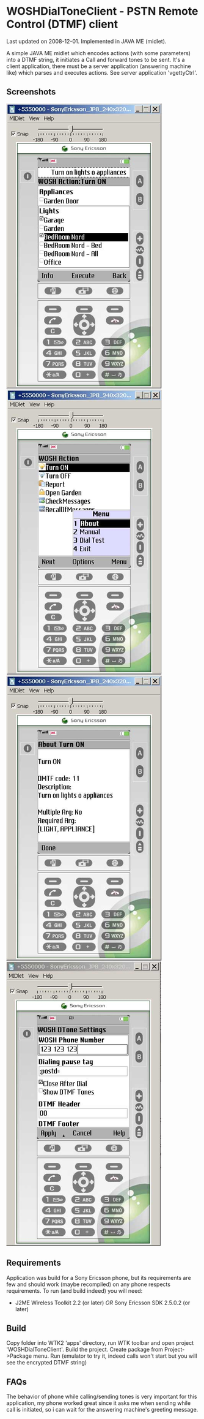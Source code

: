 # WOSHDialToneClient - PSTN Remote Control (DTMF) client

Last updated on 2008-12-01. Implemented in JAVA ME (midlet).

A simple JAVA ME midlet which encodes actions (with some parameters) into a DTMF string, it initiates a Call and forward tones to be sent.
It's a client application, there must be a server application (answering machine like) which parses and executes actions.
See server application 'vgettyCtrl'.

## Screenshots

![Screenshot](etc/screenshot_items.jpg)
![Screenshot](etc/screenshot_action.jpg)
![Screenshot](etc/screenshot_action_info.jpg)
![Screenshot](etc/screenshot_settings.jpg)


## Requirements
Application was build for a Sony Ericsson phone, but its requirements are few and should work (maybe recompiled)
on any phone respects requirements.
To run (and build indeed) you will need:
 - J2ME Wireless Toolkit 2.2 (or later)   *OR*    Sony Ericsson SDK 2.5.0.2 (or later)


## Build
Copy folder into WTK2 'apps' directory, run WTK toolbar and open project 'WOSHDialToneClient'.
Build the project.
Create package from Project->Package menu.
Run (emulator to try it, indeed calls won't start but you will see the encrypted DTMF string)


## FAQs
The behavior of phone while calling/sending tones is very important for this application,
my phone worked great since it asks me when sending while call
is initiated, so i can wait for the answering machine's greeting message.
